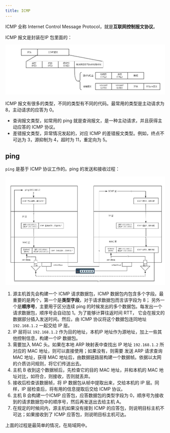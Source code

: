 ```yaml
---
title: ICMP
---
```


ICMP 全称 Internet Control Message Protocol，就是**互联网控制报文协议**。

ICMP 报文是封装在IP 包里面的：

![](images/icmp/ping-pack.jpg)

ICMP 报文有很多的类型，不同的类型有不同的代码。最常用的类型是主动请求为 8，主动请求的应答为 0。

- 查询报文类型，如常用的 ping 就是查询报文，是一种主动请求，并且获得主动应答的 ICMP 协议。
- 差错报文类型，异常情况发起的，对应 ICMP 的差错报文类型。例如，终点不可达为 3，源抑制为 4，超时为 11，重定向为 5。

## ping

`ping` 是基于 ICMP 协议工作的。ping 的发送和接收过程：

![](images/icmp/ping-flow.jpg)

1. 源主机首先会构建一个 ICMP 请求数据包，ICMP 数据包内包含多个字段。最重要的是两个，第一个是**类型字段**，对于请求数据包而言该字段为 8；
另外一个是**顺序号**，主要用于区分连续 ping 的时候发出的多个数据包。每发出一个请求数据包，顺序号会自动加 1。为了能够计算往返时间 RTT，
它会在报文的数据部分插入发送时间。然后，由 ICMP 协议将这个数据包连同地址 `192.168.1.2` 一起交给 IP 层。
2. IP 层将以 `192.168.1.2` 作为目的地址，本机IP 地址作为源地址，加上一些其他控制信息，构建一个IP 数据包。
3. 需要加入 MAC 头。如果在本地 ARP 映射表中查找出 IP 地址 `192.168.1.2` 所对应的 MAC 地址，则可以直接使用；如果没有，则需要
发送 ARP 请求查询MAC 地址，获得 MAC 地址后，由数据链路层构建一个数据帧。依据以太网的介质访问规则，将它们传送出去。
4. 主机 B 收到这个数据帧后，先检查它的目的 MAC 地址，并和本机的 MAC 地址对比，如符合，则接收，否则就丢弃。
5. 接收后检查该数据帧，将 IP 数据包从帧中提取出来，交给本机的 IP 层。同样，IP 层检查后，将有用的信息提取后交给 ICMP 协议。
6. 主机 B 会构建一个ICMP 应答包，应答数据包的类型字段为 0，顺序号为接收到的请求数据包中的顺序号，然后再发送出去给主机 A。
7. 在规定的时候间内，源主机如果没有接到 ICMP 的应答包，则说明目标主机不可达；如果接收到了 ICMP 应答包，则说明目标主机可达。

上面的过程是最简单的情况，在局域网中。
